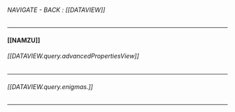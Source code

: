 ###### NAVIGATE - BACK : [[DATAVIEW]]
-----
#### [[NAMZU]]

###### [[DATAVIEW.query.advancedPropertiesView]]


-----
###### [[DATAVIEW.query.enigmas.]]
------
